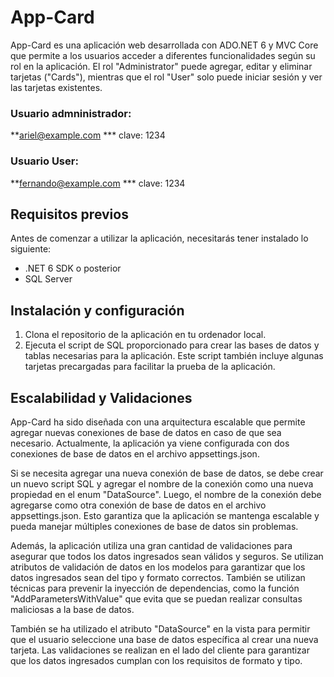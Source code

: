 # App-Card

App-Card es una aplicación web desarrollada con ADO.NET 6 y MVC Core que permite a los usuarios acceder a diferentes funcionalidades según su rol en la aplicación. El rol "Administrator" puede agregar, editar y eliminar tarjetas ("Cards"), mientras que el rol "User" solo puede iniciar sesión y ver las tarjetas existentes.

### Usuario admninistrador:
  **ariel@example.com
*** clave: 1234
### Usuario User:
  **fernando@example.com
*** clave: 1234
## Requisitos previos
Antes de comenzar a utilizar la aplicación, necesitarás tener instalado lo siguiente:

- .NET 6 SDK o posterior
- SQL Server

## Instalación y configuración
1. Clona el repositorio de la aplicación en tu ordenador local.
2. Ejecuta el script de SQL proporcionado para crear las bases de datos y tablas necesarias para la aplicación. Este script también incluye algunas tarjetas precargadas para facilitar la prueba de la aplicación.

## Escalabilidad y Validaciones
App-Card ha sido diseñada con una arquitectura escalable que permite agregar nuevas conexiones de base de datos en caso de que sea necesario. Actualmente, la aplicación ya viene configurada con dos conexiones de base de datos en el archivo appsettings.json.

Si se necesita agregar una nueva conexión de base de datos, se debe crear un nuevo script SQL y agregar el nombre de la conexión como una nueva propiedad en el enum "DataSource". Luego, el nombre de la conexión debe agregarse como otra conexión de base de datos en el archivo appsettings.json. Esto garantiza que la aplicación se mantenga escalable y pueda manejar múltiples conexiones de base de datos sin problemas.

Además, la aplicación utiliza una gran cantidad de validaciones para asegurar que todos los datos ingresados sean válidos y seguros. Se utilizan atributos de validación de datos en los modelos para garantizar que los datos ingresados sean del tipo y formato correctos. También se utilizan técnicas para prevenir la inyección de dependencias, como la función "AddParametersWithValue" que evita que se puedan realizar consultas maliciosas a la base de datos.



También se ha utilizado el atributo "DataSource" en la vista para permitir que el usuario seleccione una base de datos específica al crear una nueva tarjeta. Las validaciones se realizan en el lado del cliente para garantizar que los datos ingresados cumplan con los requisitos de formato y tipo.

